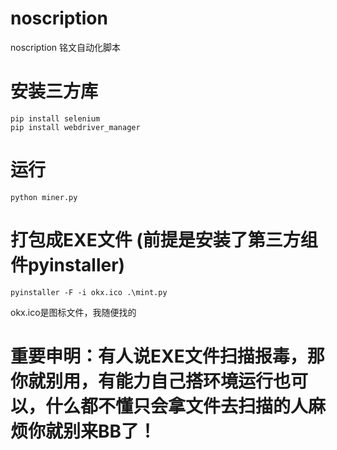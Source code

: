 # noscription
noscription 铭文自动化脚本

# 安装三方库
```
pip install selenium
pip install webdriver_manager
```

# 运行
```
python miner.py
```

# 打包成EXE文件 (前提是安装了第三方组件pyinstaller)
```
pyinstaller -F -i okx.ico .\mint.py
```
okx.ico是图标文件，我随便找的

# 重要申明：有人说EXE文件扫描报毒，那你就别用，有能力自己搭环境运行也可以，什么都不懂只会拿文件去扫描的人麻烦你就别来BB了！
